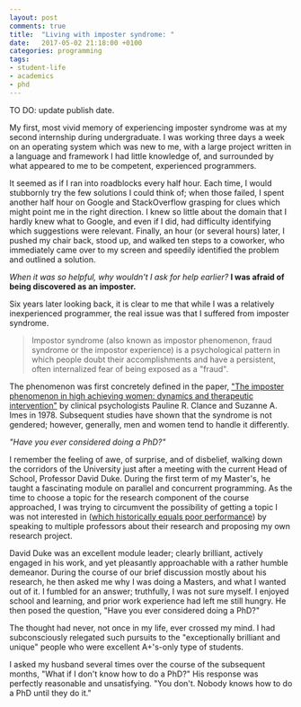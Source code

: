 ```yaml
---
layout: post
comments: true
title:  "Living with imposter syndrome: "
date:   2017-05-02 21:18:00 +0100
categories: programming
tags:
- student-life
- academics
- phd
---
```


TO DO: update publish date.


<!--excerpt-->


My first, most vivid memory of experiencing imposter syndrome was at my second internship during undergraduate. I was working three days a week on an operating system which was new to me, with a large project written in a language and framework I had little knowledge of, and surrounded by what appeared to me to be competent, experienced programmers.

It seemed as if I ran into roadblocks every half hour. Each time, I would stubbornly try the few solutions I could think of; when those failed, I spent another half hour on Google and StackOverflow grasping for clues which might point me in the right direction. I knew so little about the domain that I hardly knew what to Google, and even if I did, had difficulty identifying which suggestions were relevant. Finally, an hour (or several hours) later, I pushed my chair back, stood up, and walked ten steps to a coworker, who immediately came over to my screen and speedily identified the problem and outlined a solution. 

_When it was so helpful, why wouldn't I ask for help earlier?_ **I was afraid of being discovered as an imposter.**

Six years later looking back, it is clear to me that while I was a relatively inexperienced programmer, the real issue was that I suffered from imposter syndrome.

> Impostor syndrome (also known as impostor phenomenon, fraud syndrome or the impostor experience) is a psychological pattern in which people doubt their accomplishments and have a persistent, often internalized fear of being exposed as a "fraud". 

The phenomenon was first concretely defined in the paper, ["The imposter phenomenon in high achieving women: dynamics and therapeutic intervention"](http://www.paulineroseclance.com/pdf/ip_high_achieving_women.pdf) by clinical psychologists Pauline R. Clance and Suzanne A. Imes in 1978. Subsequent studies have shown that the syndrome is not gendered; however, generally, men and women tend to handle it differently. 









_"Have you ever considered doing a PhD?"_

I remember the feeling of awe, of surprise, and of disbelief, walking down the corridors of the University just after a meeting with the current Head of School, Professor David Duke. During the first term of my Master's, he taught a fascinating module on parallel and concurrent programming. As the time to choose a topic for the research component of the course approached, I was trying to circumvent the possibility of getting a topic I was not interested in ([which historically equals poor performance](https://ysbecca.github.io/programming/2017/03/18/thoughts-on-getting-good-marks.html)) by speaking to multiple professors about their research and proposing my own research project.

David Duke was an excellent module leader; clearly brilliant, actively engaged in his work, and yet pleasantly approachable with a rather humble demeanor. During the course of our brief discussion mostly about his research, he then asked me why I was doing a Masters, and what I wanted out of it. I fumbled for an answer; truthfully, I was not sure myself. I enjoyed school and learning, and prior work experience had left me still hungry. He then posed the question, "Have you ever considered doing a PhD?" 

The thought had never, not once in my life, ever crossed my mind. I had subconsciously relegated such pursuits to the "exceptionally brilliant and unique" people who were excellent A+'s-only type of students.


I asked my husband several times over the course of the subsequent months, "What if I don't know how to do a PhD?" His response was perfectly reasonable and unsatisfying. "You don't. Nobody knows how to do a PhD until they do it." 
